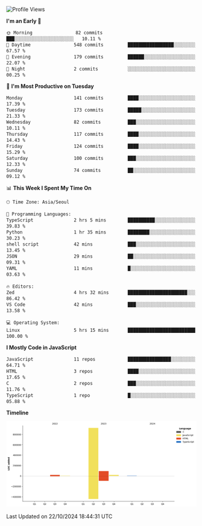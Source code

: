 <!--START_SECTION:waka-->
![Profile Views](http://img.shields.io/badge/Profile%20Views-0-blue)

**I'm an Early 🐤** 

```text
🌞 Morning                82 commits          ███░░░░░░░░░░░░░░░░░░░░░░   10.11 % 
🌆 Daytime                548 commits         █████████████████░░░░░░░░   67.57 % 
🌃 Evening                179 commits         ██████░░░░░░░░░░░░░░░░░░░   22.07 % 
🌙 Night                  2 commits           ░░░░░░░░░░░░░░░░░░░░░░░░░   00.25 % 
```
📅 **I'm Most Productive on Tuesday** 

```text
Monday                   141 commits         ████░░░░░░░░░░░░░░░░░░░░░   17.39 % 
Tuesday                  173 commits         █████░░░░░░░░░░░░░░░░░░░░   21.33 % 
Wednesday                82 commits          ███░░░░░░░░░░░░░░░░░░░░░░   10.11 % 
Thursday                 117 commits         ████░░░░░░░░░░░░░░░░░░░░░   14.43 % 
Friday                   124 commits         ████░░░░░░░░░░░░░░░░░░░░░   15.29 % 
Saturday                 100 commits         ███░░░░░░░░░░░░░░░░░░░░░░   12.33 % 
Sunday                   74 commits          ██░░░░░░░░░░░░░░░░░░░░░░░   09.12 % 
```


📊 **This Week I Spent My Time On** 

```text
🕑︎ Time Zone: Asia/Seoul

💬 Programming Languages: 
TypeScript               2 hrs 5 mins        ██████████░░░░░░░░░░░░░░░   39.83 % 
Python                   1 hr 35 mins        ████████░░░░░░░░░░░░░░░░░   30.23 % 
shell script             42 mins             ███░░░░░░░░░░░░░░░░░░░░░░   13.45 % 
JSON                     29 mins             ██░░░░░░░░░░░░░░░░░░░░░░░   09.31 % 
YAML                     11 mins             █░░░░░░░░░░░░░░░░░░░░░░░░   03.63 % 

🔥 Editors: 
Zed                      4 hrs 32 mins       ██████████████████████░░░   86.42 % 
VS Code                  42 mins             ███░░░░░░░░░░░░░░░░░░░░░░   13.58 % 

💻 Operating System: 
Linux                    5 hrs 15 mins       █████████████████████████   100.00 % 
```

**I Mostly Code in JavaScript** 

```text
JavaScript               11 repos            ████████████████░░░░░░░░░   64.71 % 
HTML                     3 repos             ████░░░░░░░░░░░░░░░░░░░░░   17.65 % 
C                        2 repos             ███░░░░░░░░░░░░░░░░░░░░░░   11.76 % 
TypeScript               1 repo              █░░░░░░░░░░░░░░░░░░░░░░░░   05.88 % 
```



**Timeline**

![Lines of Code chart](https://raw.githubusercontent.com/project-dy/project-dy/main/assets/bar_graph.png)


 Last Updated on 22/10/2024 18:44:31 UTC
<!--END_SECTION:waka-->

